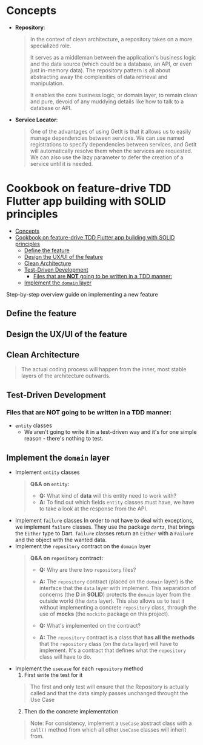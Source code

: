 
# Concepts
- **Repository**:
  > In the context of clean architecture, a repository takes on a more
  > specialized role.
  > 
  > It serves as a middleman between the application's business logic and the
  > data source (which could be a database, an API, or even just in-memory
  > data). The repository pattern is all about abstracting away the complexities
  > of data retrieval and manipulation.
  > 
  > It enables the core business logic, or domain layer, to remain clean and
pure, devoid of any muddying details like how to talk to a database or API.
- **Service Locator**:
  > One of the advantages of using GetIt is that it allows us to easily manage
  >dependencies between services. We can use named registrations to specify
  >dependencies between services, and GetIt will automatically resolve them when
  >the services are requested. We can also use the lazy parameter to defer the
  >creation of a service until it is needed.
# Cookbook on feature-drive TDD Flutter app building with SOLID principles

- [Concepts](#concepts)
- [Cookbook on feature-drive TDD Flutter app building with SOLID principles](#cookbook-on-feature-drive-tdd-flutter-app-building-with-solid-principles)
  - [Define the feature](#define-the-feature)
  - [Design the UX/UI of the feature](#design-the-uxui-of-the-feature)
  - [Clean Architecture](#clean-architecture)
  - [Test-Driven Development](#test-driven-development)
    - [Files that are **NOT** going to be written in a TDD manner:](#files-that-are-not-going-to-be-written-in-a-tdd-manner)
  - [Implement the `domain` layer](#implement-the-domain-layer)

Step-by-step overview guide on implementing a new feature

## Define the feature

## Design the UX/UI of the feature

## Clean Architecture

> The actual coding process will happen from the inner, most stable layers of
> the architecture outwards.

## Test-Driven Development

### Files that are **NOT** going to be written in a TDD manner:

- `entity` classes
  - We aren't going to write it in a test-driven way and it's for one simple
    reason - there's nothing to test.

## Implement the `domain` layer

- Implement `entity` classes
  > **Q&A on `entity`:**
  >
  > - **Q:** What kind of **data** will this entity need to work with?
  > - **A:** To find out which fields `entity` classes must have, we have to
  >   take a look at the response from the API.
- Implement `failure` classes In order to not have to deal with exceptions, we
  implement `failure` classes. They use the package `dartz`, that brings the
  `Either` type to Dart. `failure` classes return an `Either` with a `Failure`
  and the object with the wanted data.
- Implement the `repository` contract on the `domain` layer
  > **Q&A on `repository` contract:**
  >
  > - **Q:** Why are there two `repository` files?
  > - **A:** The `repository` contract (placed on the `domain` layer) is the
  >   interface that the `data` layer with implement. This separation of
  >   concerns (the **D** in **SOLID**) protects the `domain` layer from the
  >   outside world (the `data` layer). This also allows us to test it without
  >   implementing a concrete `repository` class, through the use of **mocks**
  >   (the `mockito` package on this project).
  >
  > - **Q:** What's implemented on the contract?
  > - **A:** The `repository` contract is a class that **has all the methods**
  >   that the `repository` class (on the `data` layer) will have to implement.
  >   It's a contract that defines what the `repository` class will have to do.
- Implement the `usecase` for each `repository` method
  1. First write the test for it
  > The first and only test will ensure that the Repository is
  actually called and that the data simply passes unchanged throught the Use
  Case
  2. Then do the concrete implementation
  > Note: For consistency, implement a `UseCase` abstract class with a `call()`
  > method from which all other `UseCase` classes will inherit from.
